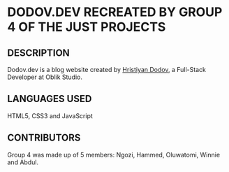 # DODOV.DEV RECREATED BY GROUP 4 OF THE JUST PROJECTS

## DESCRIPTION
Dodov.dev is a blog website created by [Hristiyan Dodov](https://dodov.dev), a Full-Stack Developer at Oblik Studio.

## LANGUAGES USED
HTML5, CSS3 and JavaScript

## CONTRIBUTORS
Group 4 was made up of 5 members: Ngozi, Hammed, Oluwatomi, Winnie and Abdul.

